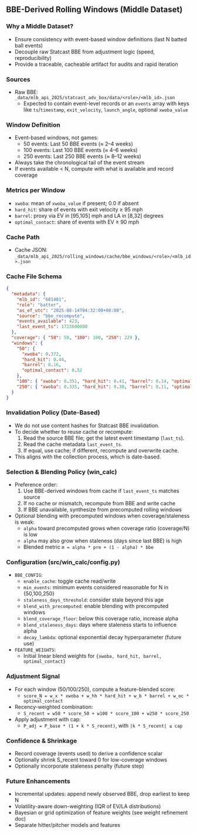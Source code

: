 ## BBE-Derived Rolling Windows (Middle Dataset)

### Why a Middle Dataset?
- Ensure consistency with event-based window definitions (last N batted ball events)
- Decouple raw Statcast BBE from adjustment logic (speed, reproducibility)
- Provide a traceable, cacheable artifact for audits and rapid iteration

### Sources
- Raw BBE: `_data/mlb_api_2025/statcast_adv_box/data/<role>/<mlb_id>.json`
  - Expected to contain event-level records or an `events` array with keys like
    `ts`/`timestamp`, `exit_velocity`, `launch_angle`, optional `xwoba_value`

### Window Definition
- Event-based windows, not games:
  - 50 events: Last 50 BBE events (≈ 2–4 weeks)
  - 100 events: Last 100 BBE events (≈ 4–6 weeks)
  - 250 events: Last 250 BBE events (≈ 8–12 weeks)
- Always take the chronological tail of the event stream
- If events available < N, compute with what is available and record coverage

### Metrics per Window
- `xwoba`: mean of `xwoba_value` if present; 0.0 if absent
- `hard_hit`: share of events with exit velocity ≥ 95 mph
- `barrel`: proxy via EV in [95,105] mph and LA in [8,32] degrees
- `optimal_contact`: share of events with EV ≥ 90 mph

### Cache Path
- Cache JSON: `_data/mlb_api_2025/rolling_windows/cache/bbe_windows/<role>/<mlb_id>.json`

### Cache File Schema
```json
{
  "metadata": {
    "mlb_id": "681481",
    "role": "batter",
    "as_of_utc": "2025-08-14T04:32:00+00:00",
    "source": "bbe_recompute",
    "events_available": 423,
    "last_event_ts": 1723600000
  },
  "coverage": { "50": 50, "100": 100, "250": 229 },
  "windows": {
    "50": {
      "xwoba": 0.372,
      "hard_hit": 0.44,
      "barrel": 0.16,
      "optimal_contact": 0.52
    },
    "100": { "xwoba": 0.351, "hard_hit": 0.41, "barrel": 0.14, "optimal_contact": 0.49 },
    "250": { "xwoba": 0.335, "hard_hit": 0.38, "barrel": 0.11, "optimal_contact": 0.47 }
  }
}
```

### Invalidation Policy (Date-Based)
- We do not use content hashes for Statcast BBE invalidation.
- To decide whether to reuse cache or recompute:
  1. Read the source BBE file; get the latest event timestamp (`last_ts`).
  2. Read the cache metadata `last_event_ts`.
  3. If equal, use cache; if different, recompute and overwrite cache.
- This aligns with the collection process, which is date-based.

### Selection & Blending Policy (win_calc)
- Preference order:
  1. Use BBE-derived windows from cache if `last_event_ts` matches source
  2. If no cache or mismatch, recompute from BBE and write cache
  3. If BBE unavailable, synthesize from precomputed rolling windows
- Optional blending with precomputed windows when coverage/staleness is weak:
  - `alpha` toward precomputed grows when coverage ratio (coverage/N) is low
  - `alpha` may also grow when staleness (days since last BBE) is high
  - Blended metric `m = alpha * pre + (1 - alpha) * bbe`

### Configuration (src/win_calc/config.py)
- `BBE_CONFIG`:
  - `enable_cache`: toggle cache read/write
  - `min_events`: minimum events considered reasonable for N in {50,100,250}
  - `staleness_days_threshold`: consider stale beyond this age
  - `blend_with_precomputed`: enable blending with precomputed windows
  - `blend_coverage_floor`: below this coverage ratio, increase alpha
  - `blend_staleness_days`: days where staleness starts to influence alpha
  - `decay_lambda`: optional exponential decay hyperparameter (future use)
- `FEATURE_WEIGHTS`:
  - Initial linear blend weights for `{xwoba, hard_hit, barrel, optimal_contact}`

### Adjustment Signal
- For each window (50/100/250), compute a feature-blended score:
  - `score_N = w_x * xwoba + w_hh * hard_hit + w_b * barrel + w_oc * optimal_contact`
- Recency-weighted combination:
  - `S_recent = w50 * score_50 + w100 * score_100 + w250 * score_250`
- Apply adjustment with cap:
  - `P_adj = P_base * (1 + k * S_recent)`, with `|k * S_recent| ≤ cap`

### Confidence & Shrinkage
- Record coverage (events used) to derive a confidence scalar
- Optionally shrink S_recent toward 0 for low-coverage windows
- Optionally incorporate staleness penalty (future step)

### Future Enhancements
- Incremental updates: append newly observed BBE, drop earliest to keep N
- Volatility-aware down-weighting (IQR of EV/LA distributions)
- Bayesian or grid optimization of feature weights (see weight refinement doc)
- Separate hitter/pitcher models and features
